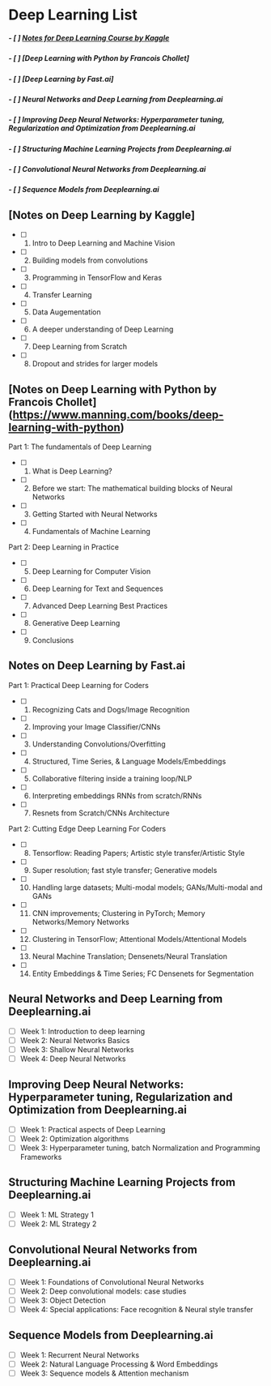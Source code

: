 # Deep Learning List

##### - [ ] [Notes for Deep Learning Course by Kaggle](#kaggle-deep-learning)
##### - [ ] [Deep Learning with Python by Francois Chollet]
##### - [ ] [Deep Learning by Fast.ai]
##### - [ ] Neural Networks and Deep Learning from Deeplearning.ai
##### - [ ] Improving Deep Neural Networks: Hyperparameter tuning, Regularization and Optimization from Deeplearning.ai
##### - [ ] Structuring Machine Learning Projects from Deeplearning.ai
##### - [ ] Convolutional Neural Networks from Deeplearning.ai
##### - [ ] Sequence Models from Deeplearning.ai
 
## [Notes on Deep Learning by Kaggle]

- [ ] 1. Intro to Deep Learning and Machine Vision
- [ ] 2. Building models from convolutions
- [ ] 3. Programming in TensorFlow and Keras
- [ ] 4. Transfer Learning 
- [ ] 5. Data Augementation
- [ ] 6. A deeper understanding of Deep Learning
- [ ] 7. Deep Learning from Scratch 
- [ ] 8. Dropout and strides for larger models

## [Notes on Deep Learning with Python by Francois Chollet] (https://www.manning.com/books/deep-learning-with-python)

Part 1: The fundamentals of Deep Learning
- [ ] 1. What is Deep Learning? 
- [ ] 2. Before we start: The mathematical building blocks of Neural Networks
- [ ] 3. Getting Started with Neural Networks 
- [ ] 4. Fundamentals of Machine Learning

Part 2: Deep Learning in Practice
- [ ] 5. Deep Learning for Computer Vision
- [ ] 6. Deep Learning for Text and Sequences
- [ ] 7. Advanced Deep Learning Best Practices
- [ ] 8. Generative Deep Learning 
- [ ] 9. Conclusions

## Notes on Deep Learning by Fast.ai 

Part 1: Practical Deep Learning for Coders
- [ ] 1. Recognizing Cats and Dogs/Image Recognition
- [ ] 2. Improving your Image Classifier/CNNs
- [ ] 3. Understanding Convolutions/Overfitting
- [ ] 4. Structured, Time Series, & Language Models/Embeddings
- [ ] 5. Collaborative filtering inside a training loop/NLP
- [ ] 6. Interpreting embeddings RNNs from scratch/RNNs
- [ ] 7. Resnets from Scratch/CNNs Architecture 

Part 2: Cutting Edge Deep Learning For Coders 
- [ ] 8. Tensorflow: Reading Papers; Artistic style transfer/Artistic Style
- [ ] 9. Super resolution; fast style transfer; Generative models
- [ ] 10. Handling large datasets; Multi-modal models; GANs/Multi-modal and GANs
- [ ] 11. CNN improvements; Clustering in PyTorch; Memory Networks/Memory Networks
- [ ] 12. Clustering in TensorFlow; Attentional Models/Attentional Models 
- [ ] 13. Neural Machine Translation; Densenets/Neural Translation
- [ ] 14. Entity Embeddings & Time Series; FC Densenets for Segmentation

## Neural Networks and Deep Learning from Deeplearning.ai

- [ ] Week 1: Introduction to deep learning
- [ ] Week 2: Neural Networks Basics
- [ ] Week 3: Shallow Neural Networks
- [ ] Week 4: Deep Neural Networks

## Improving Deep Neural Networks: Hyperparameter tuning, Regularization and Optimization from Deeplearning.ai

- [ ] Week 1: Practical aspects of Deep Learning 
- [ ] Week 2: Optimization algorithms 
- [ ] Week 3: Hyperparameter tuning, batch Normalization and Programming Frameworks

## Structuring Machine Learning Projects from Deeplearning.ai

- [ ] Week 1: ML Strategy 1
- [ ] Week 2: ML Strategy 2

## Convolutional Neural Networks from Deeplearning.ai

- [ ] Week 1: Foundations of Convolutional Neural Networks
- [ ] Week 2: Deep convolutional models: case studies
- [ ] Week 3: Object Detection
- [ ] Week 4: Special applications: Face recognition & Neural style transfer

## Sequence Models from Deeplearning.ai

- [ ] Week 1: Recurrent Neural Networks
- [ ] Week 2: Natural Language Processing & Word Embeddings
- [ ] Week 3: Sequence models & Attention mechanism
